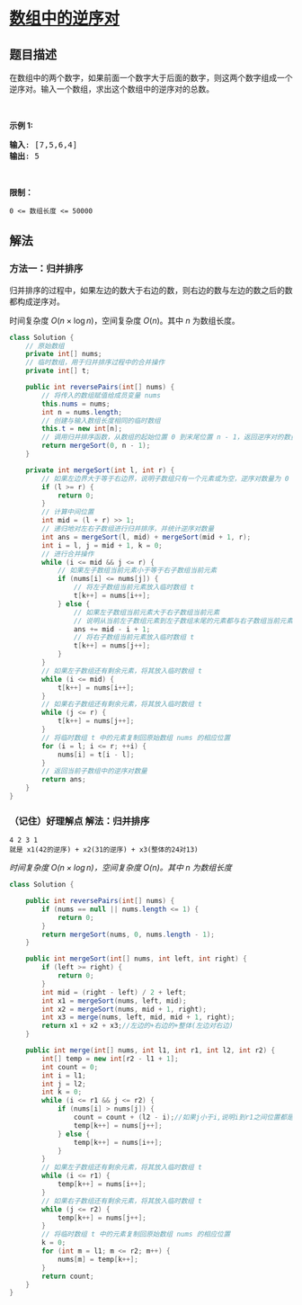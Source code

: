 # [数组中的逆序对](https://leetcode.cn/problems/shu-zu-zhong-de-ni-xu-dui-lcof/)

## 题目描述

<p>在数组中的两个数字，如果前面一个数字大于后面的数字，则这两个数字组成一个逆序对。输入一个数组，求出这个数组中的逆序对的总数。</p>

<p>&nbsp;</p>

<p><strong>示例 1:</strong></p>

<pre><strong>输入</strong>: [7,5,6,4]
<strong>输出</strong>: 5</pre>

<p>&nbsp;</p>

<p><strong>限制：</strong></p>

<p><code>0 &lt;= 数组长度 &lt;= 50000</code></p>

## 解法

### 方法一：归并排序

归并排序的过程中，如果左边的数大于右边的数，则右边的数与左边的数之后的数都构成逆序对。

时间复杂度 $O(n \times \log n)$，空间复杂度 $O(n)$。其中 $n$ 为数组长度。
````java
class Solution {
    // 原始数组
    private int[] nums;
    // 临时数组，用于归并排序过程中的合并操作
    private int[] t;

    public int reversePairs(int[] nums) {
        // 将传入的数组赋值给成员变量 nums
        this.nums = nums;
        int n = nums.length;
        // 创建与输入数组长度相同的临时数组
        this.t = new int[n];
        // 调用归并排序函数，从数组的起始位置 0 到末尾位置 n - 1，返回逆序对的数量
        return mergeSort(0, n - 1);
    }

    private int mergeSort(int l, int r) {
        // 如果左边界大于等于右边界，说明子数组只有一个元素或为空，逆序对数量为 0
        if (l >= r) {
            return 0;
        }
        // 计算中间位置
        int mid = (l + r) >> 1;
        // 递归地对左右子数组进行归并排序，并统计逆序对数量
        int ans = mergeSort(l, mid) + mergeSort(mid + 1, r);
        int i = l, j = mid + 1, k = 0;
        // 进行合并操作
        while (i <= mid && j <= r) {
            // 如果左子数组当前元素小于等于右子数组当前元素
            if (nums[i] <= nums[j]) {
                // 将左子数组当前元素放入临时数组 t
                t[k++] = nums[i++];
            } else {
                // 如果左子数组当前元素大于右子数组当前元素
                // 说明从当前左子数组元素到左子数组末尾的元素都与右子数组当前元素构成逆序对
                ans += mid - i + 1;
                // 将右子数组当前元素放入临时数组 t
                t[k++] = nums[j++];
            }
        }
        // 如果左子数组还有剩余元素，将其放入临时数组 t
        while (i <= mid) {
            t[k++] = nums[i++];
        }
        // 如果右子数组还有剩余元素，将其放入临时数组 t
        while (j <= r) {
            t[k++] = nums[j++];
        }
        // 将临时数组 t 中的元素复制回原始数组 nums 的相应位置
        for (i = l; i <= r; ++i) {
            nums[i] = t[i - l];
        }
        // 返回当前子数组中的逆序对数量
        return ans;
    }
}
````

### （记住）好理解点 解法：归并排序

`4 2 3 1` </br>
`就是 x1(42的逆序) + x2(31的逆序) + x3(整体的24对13)`

*时间复杂度 $O(n \times \log n)$，空间复杂度 $O(n)$。其中 $n$ 为数组长度*
````java
class Solution {

    public int reversePairs(int[] nums) {
        if (nums == null || nums.length <= 1) {
            return 0;
        }
        return mergeSort(nums, 0, nums.length - 1);
    }

    public int mergeSort(int[] nums, int left, int right) {
        if (left >= right) {
            return 0;
        }
        int mid = (right - left) / 2 + left;
        int x1 = mergeSort(nums, left, mid);
        int x2 = mergeSort(nums, mid + 1, right);
        int x3 = merge(nums, left, mid, mid + 1, right);
        return x1 + x2 + x3;//左边的+右边的+整体(左边对右边)
    }

    public int merge(int[] nums, int l1, int r1, int l2, int r2) {
        int[] temp = new int[r2 - l1 + 1];
        int count = 0;
        int i = l1;
        int j = l2;
        int k = 0;
        while (i <= r1 && j <= r2) {
            if (nums[i] > nums[j]) {
                count = count + (l2 - i);//如果j小于i,说明i到r1之间位置都是比j大。
                temp[k++] = nums[j++];
            } else {
                temp[k++] = nums[i++];
            }
        }
        // 如果左子数组还有剩余元素，将其放入临时数组 t
        while (i <= r1) {
            temp[k++] = nums[i++];
        }
        // 如果右子数组还有剩余元素，将其放入临时数组 t
        while (j <= r2) {
            temp[k++] = nums[j++];
        }
        // 将临时数组 t 中的元素复制回原始数组 nums 的相应位置
        k = 0;
        for (int m = l1; m <= r2; m++) {
            nums[m] = temp[k++];
        }
        return count;
    }
}

````
